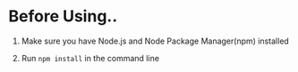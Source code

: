 # Before Using..

1. Make sure you have Node.js and Node Package Manager(npm) installed

2. Run `npm install` in the command line